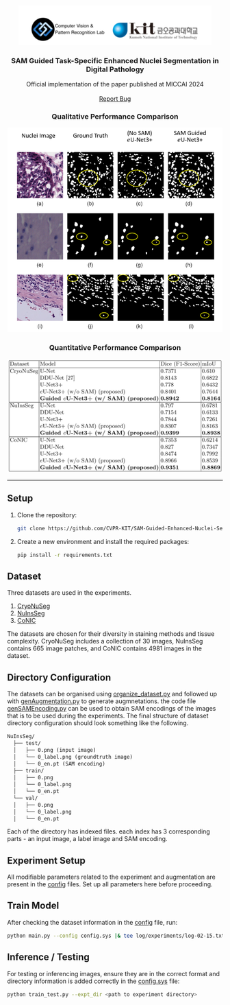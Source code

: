 <br/>
<div align="center">
  <img src="docs/static/images/labandUni.png" alt="Logo" width="450"/>
</div>

<p align="center">
  <h3 align="center">SAM Guided Task-Specific Enhanced Nuclei Segmentation in Digital Pathology</h3>

  <p align="center">
    Official implementation of the paper published at MICCAI 2024
    <br/>
    <br/>
    <a href="https://github.com/CVPR-KIT/SAM-Guided-Enhanced-Nuclei-Segmentation/issues">Report Bug</a>
  </p>
</p>

</p>

<div align="center">
  <h3> Qualitative Performance Comparison </h3>
  <img src="docs/static/images/qualitative3.png" alt="Qualitative Results" width="600"/>
</div>


<div align="center">
  <h3> Quantitative Performance Comparison </h3>
  <img src="docs/static/images/quantitative-miccai.png" alt="Performance Comparison Table" width="600"/>
</div>

***

## Setup
1. Clone the repository:
    ```bash
    git clone https://github.com/CVPR-KIT/SAM-Guided-Enhanced-Nuclei-Segmentation.git
    ```
2. Create a new environment and install the required packages:
    ```bash
    pip install -r requirements.txt
    ```
## Dataset
Three datasets are used in the experiments.
1. [CryoNuSeg](https://github.com/masih4/CryoNuSeg)
2. [NuInsSeg](https://github.com/masih4/NuInsSeg)
3. [CoNIC](https://conic-challenge.grand-challenge.org/) 

The datasets are chosen for their diversity in staining methods and tissue complexity. CryoNuSeg includes a collection of 30 images, NuInsSeg contains 665 image patches, and CoNIC contains 4981 images in the dataset.

## Directory Configuration
The datasets can be organised using [organize_dataset.py](auxilary/organize_dataset.py) and followed up with [genAugmentation.py](genAugmentation.py) to generate augmnetations. the code file [genSAMEncoding.py](genSAMEncoding.py) can be used to obtain SAM encodings of the images that is to be used during the experiments.
The final structure of dataset directory configuration should look something like the following. 

```
NuInsSeg/
  ├── test/
  │   ├── 0.png (input image)
  │   └── 0_label.png (groundtruth image)
  │   └── 0_en.pt (SAM encoding)
  ├── train/
  │   ├── 0.png
  │   └── 0_label.png
  │   └── 0_en.pt 
  └── val/
  │   ├── 0.png
  │   └── 0_label.png
  │   └── 0_en.pt 
```
Each of the directory has indexed files. each index has 3 corresponding parts - an input image, a label image and SAM encoding.

## Experiment Setup
All modifiable parameters related to the experiment and augmentation are present in the [config](configs/) files. Set up all parameters here before proceeding.

## Train Model
After checking the dataset information in the [config](configs/) file, run:
```bash
python main.py --config config.sys |& tee log/experiments/log-02-15.txt
```

## Inference / Testing
For testing or inferencing images, ensure they are in the correct format and directory information is added correctly in the [config.sys](config.sys) file:
```bash
python train_test.py --expt_dir <path to experiment directory>
```